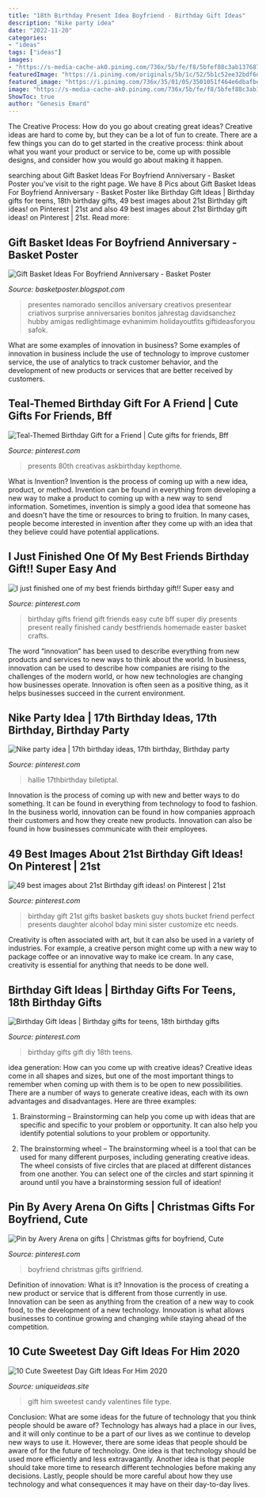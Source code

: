 ```yaml
---
title: "18th Birthday Present Idea Boyfriend - Birthday Gift Ideas"
description: "Nike party idea"
date: "2022-11-20"
categories:
- "ideas"
tags: ["ideas"]
images:
- "https://s-media-cache-ak0.pinimg.com/736x/5b/fe/f8/5bfef88c3ab13768750d75b97d8806fb.jpg"
featuredImage: "https://i.pinimg.com/originals/5b/1c/52/5b1c52ee32bdf6db9fc1785137a77de3.jpg"
featured_image: "https://i.pinimg.com/736x/35/01/05/3501051f464e6dbafbe9092284bc6934--christmas-ideas-for-girlfriend-christmas-ideas-for-boyfriend.jpg"
image: "https://s-media-cache-ak0.pinimg.com/736x/5b/fe/f8/5bfef88c3ab13768750d75b97d8806fb.jpg"
ShowToc: true
author: "Genesis Emard"
---
```



The Creative Process: How do you go about creating great ideas?
Creative ideas are hard to come by, but they can be a lot of fun to create. There are a few things you can do to get started in the creative process: think about what you want your product or service to be, come up with possible designs, and consider how you would go about making it happen.

	

		
searching about Gift Basket Ideas For Boyfriend Anniversary - Basket Poster you've visit to the right page. We have 8 Pics about Gift Basket Ideas For Boyfriend Anniversary - Basket Poster like Birthday Gift Ideas | Birthday gifts for teens, 18th birthday gifts, 49 best images about 21st Birthday gift ideas! on Pinterest | 21st and also 49 best images about 21st Birthday gift ideas! on Pinterest | 21st. Read more:
		
    
## Gift Basket Ideas For Boyfriend Anniversary - Basket Poster

<img loading=lazy src="https://i.pinimg.com/originals/5b/1c/52/5b1c52ee32bdf6db9fc1785137a77de3.jpg" onerror="this.onerror=null;this.src='https://tse1.mm.bing.net/th?id=OIP.QekdgAaRgL7GyDOn8l2tPwHaJ4&amp;pid=15.1';" alt="Gift Basket Ideas For Boyfriend Anniversary - Basket Poster">

_Source: basketposter.blogspot.com_

>presentes namorado sencillos aniversary creativos presentear criativos surprise anniversaries bonitos jahrestag davidsanchez hubby amigas redlightimage evhanimim holidayoutfits giftideasforyou safok. 

	

What are some examples of innovation in business?
Some examples of innovation in business include the use of technology to improve customer service, the use of analytics to track customer behavior, and the development of new products or services that are better received by customers.

    
## Teal-Themed Birthday Gift For A Friend | Cute Gifts For Friends, Bff

<img loading=lazy src="https://i.pinimg.com/originals/ce/4a/71/ce4a71ff3e6668fead8d871ac4e0a2fa.jpg" onerror="this.onerror=null;this.src='https://tse3.mm.bing.net/th?id=OIP.y88IhsoglJeqFZgIPGfBRwHaKb&amp;pid=15.1';" alt="Teal-Themed Birthday Gift for a Friend | Cute gifts for friends, Bff">

_Source: pinterest.com_

>presents 80th creativas askbirthday kepthome. 

	

What is Invention?
Invention is the process of coming up with a new idea, product, or method. Invention can be found in everything from developing a new way to make a product to coming up with a new way to send information. Sometimes, invention is simply a good idea that someone has and doesn't have the time or resources to bring to fruition. In many cases, people become interested in invention after they come up with an idea that they believe could have potential applications.

    
## I Just Finished One Of My Best Friends Birthday Gift!! Super Easy And

<img loading=lazy src="https://s-media-cache-ak0.pinimg.com/736x/5b/fe/f8/5bfef88c3ab13768750d75b97d8806fb.jpg" onerror="this.onerror=null;this.src='https://tse1.mm.bing.net/th?id=OIP.ULHVf8NMnoQEjVIV2VxauQHaJ3&amp;pid=15.1';" alt="I just finished one of my best friends birthday gift!! Super easy and">

_Source: pinterest.com_

>birthday gifts friend gift friends easy cute bff super diy presents present really finished candy bestfriends homemade easter basket crafts. 

	

The word “innovation” has been used to describe everything from new products and services to new ways to think about the world. In business, innovation can be used to describe how companies are rising to the challenges of the modern world, or how new technologies are changing how businesses operate. Innovation is often seen as a positive thing, as it helps businesses succeed in the current environment.

    
## Nike Party Idea | 17th Birthday Ideas, 17th Birthday, Birthday Party

<img loading=lazy src="https://i.pinimg.com/originals/90/dd/77/90dd77f7cdde6f4ee777d590567f60be.jpg" onerror="this.onerror=null;this.src='https://tse3.mm.bing.net/th?id=OIP.EGSbl0l5LzS8z2KpNPnmvgHaPP&amp;pid=15.1';" alt="Nike party idea | 17th birthday ideas, 17th birthday, Birthday party">

_Source: pinterest.com_

>hallie 17thbirthday biletiptal. 

	

Innovation is the process of coming up with new and better ways to do something. It can be found in everything from technology to food to fashion. In the business world, innovation can be found in how companies approach their customers and how they create new products. Innovation can also be found in how businesses communicate with their employees.

    
## 49 Best Images About 21st Birthday Gift Ideas! On Pinterest | 21st

<img loading=lazy src="https://s-media-cache-ak0.pinimg.com/736x/7a/ea/3c/7aea3c55de678d1402f85298120b219b--birthday-gift-baskets-st-birthday-gifts.jpg" onerror="this.onerror=null;this.src='https://tse4.mm.bing.net/th?id=OIP.D9VpoN38vzOg_IlYQZzBNAHaJ3&amp;pid=15.1';" alt="49 best images about 21st Birthday gift ideas! on Pinterest | 21st">

_Source: pinterest.com_

>birthday gift 21st gifts basket baskets guy shots bucket friend perfect presents daughter alcohol bday mini sister customize etc needs. 

	

Creativity is often associated with art, but it can also be used in a variety of industries. For example, a creative person might come up with a new way to package coffee or an innovative way to make ice cream. In any case, creativity is essential for anything that needs to be done well.

    
## Birthday Gift Ideas | Birthday Gifts For Teens, 18th Birthday Gifts

<img loading=lazy src="https://i.pinimg.com/736x/82/af/ed/82afed79e0730ab832f32bff6279c73a.jpg" onerror="this.onerror=null;this.src='https://tse3.mm.bing.net/th?id=OIP.cTQagVk8aA2MEZKlRGPkjQHaJ3&amp;pid=15.1';" alt="Birthday Gift Ideas | Birthday gifts for teens, 18th birthday gifts">

_Source: pinterest.com_

>birthday gifts gift diy 18th teens. 

	

idea generation: How can you come up with creative ideas?
Creative ideas come in all shapes and sizes, but one of the most important things to remember when coming up with them is to be open to new possibilities. There are a number of ways to generate creative ideas, each with its own advantages and disadvantages. Here are three examples:
1. Brainstorming – Brainstorming can help you come up with ideas that are specific and specific to your problem or opportunity. It can also help you identify potential solutions to your problem or opportunity.

2. The brainstorming wheel – The brainstorming wheel is a tool that can be used for many different purposes, including generating creative ideas. The wheel consists of five circles that are placed at different distances from one another. You can select one of the circles and start spinning it around until you have a brainstorming session full of ideation!


    
## Pin By Avery Arena On Gifts | Christmas Gifts For Boyfriend, Cute

<img loading=lazy src="https://i.pinimg.com/736x/35/01/05/3501051f464e6dbafbe9092284bc6934--christmas-ideas-for-girlfriend-christmas-ideas-for-boyfriend.jpg" onerror="this.onerror=null;this.src='https://tse3.mm.bing.net/th?id=OIP.SwiZdOjwH-pFyzx5jMn_qgHaJQ&amp;pid=15.1';" alt="Pin by Avery Arena on gifts | Christmas gifts for boyfriend, Cute">

_Source: pinterest.com_

>boyfriend christmas gifts girlfriend. 

	

Definition of innovation: What is it?
Innovation is the process of creating a new product or service that is different from those currently in use. Innovation can be seen as anything from the creation of a new way to cook food, to the development of a new technology. Innovation is what allows businesses to continue growing and changing while staying ahead of the competition.

    
## 10 Cute Sweetest Day Gift Ideas For Him 2020

<img loading=lazy src="https://www.uniqueideas.site/wp-content/uploads/candy-bar-bouquet-with-edible-vase-perfect-for-valentines-day-or-1.jpg" onerror="this.onerror=null;this.src='https://tse2.mm.bing.net/th?id=OIP.aqXK7x7KsLGEbJMoPMCKRwHaJ4&amp;pid=15.1';" alt="10 Cute Sweetest Day Gift Ideas For Him 2020">

_Source: uniqueideas.site_

>gift him sweetest candy valentines file type. 

	

Conclusion: What are some ideas for the future of technology that you think people should be aware of?
Technology has always had a place in our lives, and it will only continue to be a part of our lives as we continue to develop new ways to use it. However, there are some ideas that people should be aware of for the future of technology. One idea is that technology should be used more efficiently and less extravagantly. Another idea is that people should take more time to research different technologies before making any decisions. Lastly, people should be more careful about how they use technology and what consequences it may have on their day-to-day lives.

